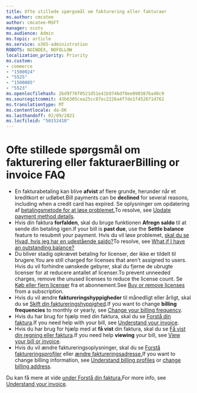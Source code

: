 ```yaml
---
title: Ofte stillede spørgsmål om fakturering eller fakturaer
ms.author: cmcatee
author: cmcatee-MSFT
manager: scotv
ms.audience: Admin
ms.topic: article
ms.service: o365-administration
ROBOTS: NOINDEX, NOFOLLOW
localization_priority: Priority
ms.custom:
- commerce
- "1500024"
- "5525"
- "1500005"
- "5523"
ms.openlocfilehash: 2bd9f76f0521d51e41b9746df0ee0983876a48c9
ms.sourcegitcommit: 43b6305cea25cc87ec2226a4f7de1f452671d762
ms.translationtype: MT
ms.contentlocale: da-DK
ms.lasthandoff: 02/09/2021
ms.locfileid: "50152410"
---
```

# <a name="billing-or-invoice-faq"></a><span data-ttu-id="4dd29-102">Ofte stillede spørgsmål om fakturering eller fakturaer</span><span class="sxs-lookup"><span data-stu-id="4dd29-102">Billing or invoice FAQ</span></span>

- <span data-ttu-id="4dd29-103">En fakturabetaling kan blive **afvist** af flere grunde, herunder når et kreditkort er udløbet.</span><span class="sxs-lookup"><span data-stu-id="4dd29-103">Bill payments can be **declined** for several reasons, including when a credit card has expired.</span></span> <span data-ttu-id="4dd29-104">Se oplysninger om opdatering af [betalingsmetode for at løse problemet.](https://docs.microsoft.com/microsoft-365/commerce/billing-and-payments/manage-payment-methods#update-payment-method-details)</span><span class="sxs-lookup"><span data-stu-id="4dd29-104">To resolve, see [Update payment method details](https://docs.microsoft.com/microsoft-365/commerce/billing-and-payments/manage-payment-methods#update-payment-method-details).</span></span>
- <span data-ttu-id="4dd29-105">Hvis din faktura **forfalden**, skal du bruge funktionen **Afregn saldo** til at sende din betaling igen.</span><span class="sxs-lookup"><span data-stu-id="4dd29-105">If your bill is **past due**, use the **Settle balance** feature to resubmit your payment.</span></span> <span data-ttu-id="4dd29-106">Hvis du vil løse problemet, [skal du se Hvad, hvis jeg har en udestående saldo?](https://docs.microsoft.com/microsoft-365/commerce/billing-and-payments/pay-for-your-subscription#what-if-i-have-an-outstanding-balance)</span><span class="sxs-lookup"><span data-stu-id="4dd29-106">To resolve, see [What if I have an outstanding balance?](https://docs.microsoft.com/microsoft-365/commerce/billing-and-payments/pay-for-your-subscription#what-if-i-have-an-outstanding-balance)</span></span>
- <span data-ttu-id="4dd29-107">Du bliver stadig opkrævet betaling for licenser, der ikke er tildelt til brugere.</span><span class="sxs-lookup"><span data-stu-id="4dd29-107">You are still charged for licenses that aren't assigned to users.</span></span> <span data-ttu-id="4dd29-108">Hvis du vil forhindre uønskede gebyrer, skal du fjerne de ubrugte licenser for at reducere antallet af licenser.</span><span class="sxs-lookup"><span data-stu-id="4dd29-108">To prevent unneeded charges, remove the unused licenses to reduce the license count.</span></span> <span data-ttu-id="4dd29-109">Se [Køb eller fjern licenser](https://docs.microsoft.com/microsoft-365/commerce/licenses/buy-licenses) fra et abonnement.</span><span class="sxs-lookup"><span data-stu-id="4dd29-109">See [Buy or remove licenses](https://docs.microsoft.com/microsoft-365/commerce/licenses/buy-licenses) from a subscription.</span></span>
- <span data-ttu-id="4dd29-110">Hvis du vil ændre **faktureringshyppigheder** til månedligt eller årligt, skal du se [Skift din faktureringshyppighed](https://docs.microsoft.com/microsoft-365/commerce/billing-and-payments/change-payment-frequency).</span><span class="sxs-lookup"><span data-stu-id="4dd29-110">If you want to change **billing frequencies** to monthly or yearly, see [Change your billing frequency](https://docs.microsoft.com/microsoft-365/commerce/billing-and-payments/change-payment-frequency).</span></span>
- <span data-ttu-id="4dd29-111">Hvis du har brug for hjælp med din faktura, skal du se [Forstå din faktura](https://docs.microsoft.com/microsoft-365/commerce/billing-and-payments/understand-your-invoice2).</span><span class="sxs-lookup"><span data-stu-id="4dd29-111">If you need help with your bill, see [Understand your invoice](https://docs.microsoft.com/microsoft-365/commerce/billing-and-payments/understand-your-invoice2).</span></span>
- <span data-ttu-id="4dd29-112">Hvis du har brug for hjælp med at **få vist** din faktura, skal du se [Få vist din regning eller faktura](https://docs.microsoft.com/microsoft-365/commerce/billing-and-payments/view-your-bill-or-invoice).</span><span class="sxs-lookup"><span data-stu-id="4dd29-112">If you need help **viewing** your bill, see [View your bill or invoice](https://docs.microsoft.com/microsoft-365/commerce/billing-and-payments/view-your-bill-or-invoice).</span></span>
- <span data-ttu-id="4dd29-113">Hvis du vil ændre faktureringsoplysninger, skal du se [Forstå faktureringsprofiler](https://docs.microsoft.com/microsoft-365/commerce/billing-and-payments/manage-billing-profiles) eller [ændre faktureringsadresse.](https://docs.microsoft.com/microsoft-365/commerce/billing-and-payments/change-your-billing-addresses)</span><span class="sxs-lookup"><span data-stu-id="4dd29-113">If you want to change billing information, see [Understand billing profiles](https://docs.microsoft.com/microsoft-365/commerce/billing-and-payments/manage-billing-profiles) or [change billing address](https://docs.microsoft.com/microsoft-365/commerce/billing-and-payments/change-your-billing-addresses).</span></span>

<span data-ttu-id="4dd29-114">Du kan få mere at vide [under Forstå din faktura.](https://docs.microsoft.com/microsoft-365/commerce/billing-and-payments/understand-your-invoice2)</span><span class="sxs-lookup"><span data-stu-id="4dd29-114">For more info, see [Understand your invoice](https://docs.microsoft.com/microsoft-365/commerce/billing-and-payments/understand-your-invoice2).</span></span>